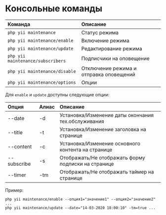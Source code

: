 Консольные команды
==================

| Команда                           | Описание                                |
|:--------------------------------- |:--------------------------------------- |
| `php yii maintenance`             | Статус режима                           |
| `php yii maintenance/enable`      | Включение режима                        |
| `php yii maintenance/update`      | Редактирование режима                   |
| `php yii maintenance/subscribers` | Подписчики на оповещение                |
| `php yii maintenance/disable`     | Отключение режима и отправка оповещений |
| `php yii maintenance/options`     | Опции                                   |

Для `enable` и `update` доступны следующие опции:

| Опция       | Алиас | Описание                                            |
|:----------- |:----- |:--------------------------------------------------- |
| --date      |  -d   | Установка/Изменение даты окончания тех.обслуживания |
| --title     |  -t   | Установка/Изменение заголовка на странице           |
| --content   |  -c   | Установка/Изменение основного контента на странице  |
| --subscribe |  -s   | Отображать/Не отображать форму подписки на странице |
| --timer     |  -tm  | Отображать/Не отображать таймер на странице         | 

Пример:
```
php yii maintenance/enable --опция1="значение1" --опция2="значение2" ...
php yii maintenance/update --date="14-03-2020 18:00:10" -tm=true ...
```
